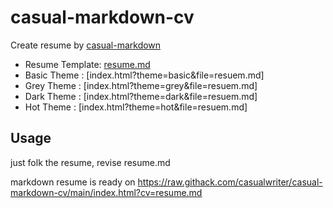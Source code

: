 # casual-markdown-cv

Create resume by [casual-markdown](https://github.com/casualwriter/casual-markdown)

* Resume Template: [resume.md](resume.md)
* Basic Theme : [index.html?theme=basic&file=resuem.md]
* Grey Theme : [index.html?theme=grey&file=resuem.md]
* Dark Theme : [index.html?theme=dark&file=resuem.md]
* Hot Theme : [index.html?theme=hot&file=resuem.md]

## Usage

just folk the resume, revise resume.md

markdown resume is ready on https://raw.githack.com/casualwriter/casual-markdown-cv/main/index.html?cv=resume.md



